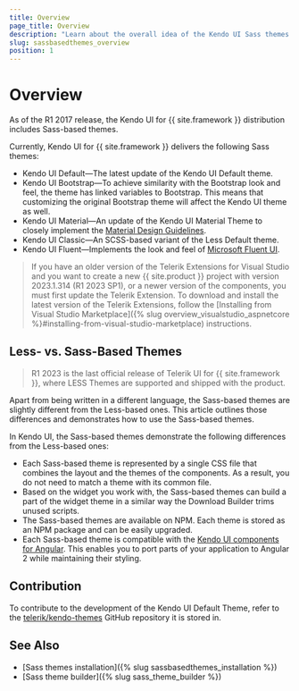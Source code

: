 ```yaml
---
title: Overview
page_title: Overview
description: "Learn about the overall idea of the Kendo UI Sass themes in {{ site.product }} applications."
slug: sassbasedthemes_overview
position: 1
---
```


# Overview

As of the R1 2017 release, the Kendo UI for {{ site.framework }} distribution includes Sass-based themes.

Currently, Kendo UI for {{ site.framework }} delivers the following Sass themes:

* Kendo UI Default&mdash;The latest update of the Kendo UI Default theme.
* Kendo UI Bootstrap&mdash;To achieve similarity with the Bootstrap look and feel, the theme has linked variables to Bootstrap. This means that customizing the original Bootstrap theme will affect the Kendo UI theme as well.
* Kendo UI Material&mdash;An update of the Kendo UI Material Theme to closely implement the [Material Design Guidelines](https://material.io/design/).
* Kendo UI Classic&mdash;An SCSS-based variant of the Less Default theme.
* Kendo UI Fluent&mdash;Implements the look and feel of [Microsoft Fluent UI](https://developer.microsoft.com/en-us/fluentui#/).

>If you have an older version of the Telerik Extensions for Visual Studio and you want to create a new {{ site.product }} project with version 2023.1.314 (R1 2023 SP1), or a newer version of the components, you must first update the Telerik Extension. To download and install the latest version of the Telerik Extensions, follow the [Installing from Visual Studio Marketplace]({% slug overview_visualstudio_aspnetcore %}#installing-from-visual-studio-marketplace) instructions.

## Less- vs. Sass-Based Themes

> R1 2023 is the last official release of Telerik UI for {{ site.framework }}, where LESS Themes are supported and shipped with the product.

Apart from being written in a different language, the Sass-based themes are slightly different from the Less-based ones. This article outlines those differences and demonstrates how to use the Sass-based themes.

In Kendo UI, the Sass-based themes demonstrate the following differences from the Less-based ones:
- Each Sass-based theme is represented by a single CSS file that combines the layout and the themes of the components. As a result, you do not need to match a theme with its common file.
- Based on the widget you work with, the Sass-based themes can build a part of the widget theme in a similar way the Download Builder trims unused scripts.
- The Sass-based themes are available on NPM. Each theme is stored as an NPM package and can be easily upgraded.
- Each Sass-based theme is compatible with the [Kendo UI components for Angular](https://www.telerik.com/kendo-angular-ui/). This enables you to port parts of your application to Angular 2 while maintaining their styling.

## Contribution

To contribute to the development of the Kendo UI Default Theme, refer to the [telerik/kendo-themes](https://github.com/telerik/kendo-themes) GitHub repository it is stored in.

## See Also

* [Sass themes installation]({% slug sassbasedthemes_installation %})
* [Sass theme builder]({% slug sass_theme_builder %})
